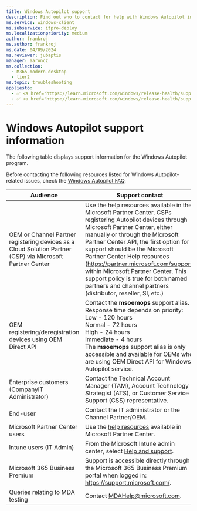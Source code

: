 ```yaml
---
title: Windows Autopilot support
description: Find out who to contact for help with Windows Autopilot installation.
ms.service: windows-client
ms.subservice: itpro-deploy
ms.localizationpriority: medium
author: frankroj
ms.author: frankroj
ms.date: 04/09/2024
ms.reviewer: jubaptis
manager: aaroncz
ms.collection:
  - M365-modern-desktop
  - tier2
ms.topic: troubleshooting
appliesto:
  - ✅ <a href="https://learn.microsoft.com/windows/release-health/supported-versions-windows-client" target="_blank">Windows 11</a>
  - ✅ <a href="https://learn.microsoft.com/windows/release-health/supported-versions-windows-client" target="_blank">Windows 10</a>
---
```


# Windows Autopilot support information

The following table displays support information for the Windows Autopilot program.  

Before contacting the following resources listed for Windows Autopilot-related issues, check the [Windows Autopilot FAQ](autopilot-faq.yml).

| Audience   |   Support contact     |
|------------|---------------------------------------|
| OEM or Channel Partner registering devices as a Cloud Solution Partner (CSP) via Microsoft Partner Center| Use the help resources available in the Microsoft Partner Center. CSPs registering Autopilot devices through Microsoft Partner Center, either manually or through the Microsoft Partner Center API, the first option for support should be the Microsoft Partner Center Help resources (https://partner.microsoft.com/support) within Microsoft Partner Center. This support policy is true for both named partners and channel partners (distributor, reseller, SI, etc.)  |
| OEM registering/deregistration devices using OEM Direct API| Contact the **msoemops** support alias. Response time depends on priority: <br>Low - 120 hours <br>Normal - 72 hours <br>High - 24 hours <br>Immediate - 4 hours <br> The **msoemops** support alias is only accessible and available for OEMs who are using OEM Direct API for Windows Autopilot service.|
| Enterprise customers (CompanyIT Administrator) | Contact the Technical Account Manager (TAM), Account Technology Strategist (ATS), or Customer Service Support (CSS) representative. |
| End-user | Contact the IT administrator or the Channel Partner/OEM. |
| Microsoft Partner Center users | Use the [help resources](https://partner.microsoft.com/support) available in Microsoft Partner Center. |
| Intune users (IT Admin)| From the Microsoft Intune admin center, select [Help and support](https://intune.microsoft.com/#blade/Microsoft_Intune_DeviceSettings/TenantAdminMenu/helpSupport). |
| Microsoft 365 Business Premium | Support is accessible directly through the Microsoft 365 Business Premium portal when logged in:  https://support.microsoft.com/. |
| Queries relating to MDA testing | Contact MDAHelp@microsoft.com. |
